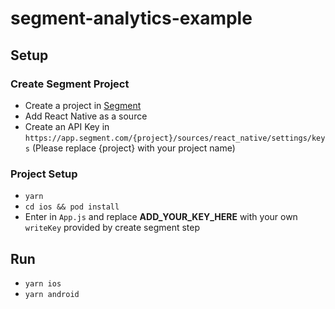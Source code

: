 # segment-analytics-example

## Setup

### Create Segment Project
- Create a project in [Segment](https://app.segment.com/)
- Add React Native as a source
- Create an API Key in `https://app.segment.com/{project}/sources/react_native/settings/keys` (Please replace {project} with your project name)

### Project Setup
- `yarn`
- `cd ios && pod install`
- Enter in `App.js` and replace **ADD_YOUR_KEY_HERE** with your own `writeKey` provided by create segment step

## Run
- `yarn ios`
- `yarn android`


